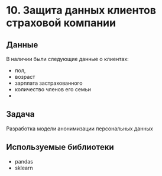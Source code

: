 # 10. Защита данных клиентов страховой компании
## Данные
В наличии были следующие данные о клиентах:
- пол,
- возраст 
- зарплата застрахованного
- количество членов его семьи
- 
## Задача
Разработка модели анонимизации персональных данных 

## Используемые библиотеки
- pandas
- sklearn
